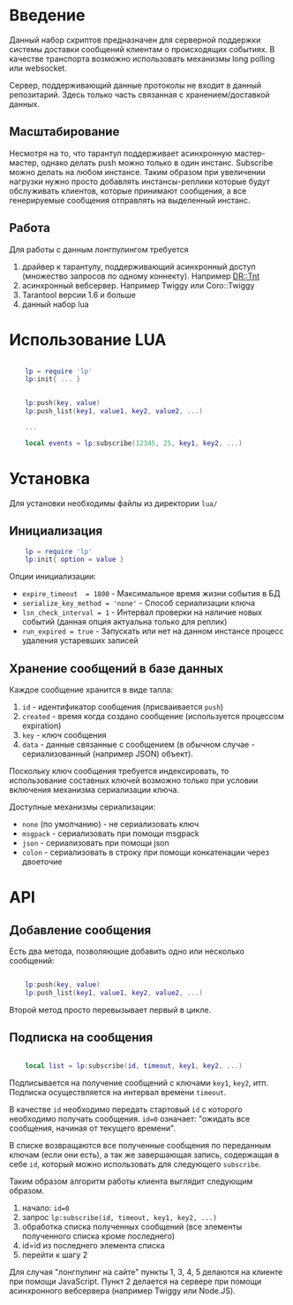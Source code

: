 # Введение

Данный набор скриптов предназначен для серверной поддержки системы доставки
сообщений клиентам о происходящих событиях. В качестве транспорта возможно
использовать механизмы long polling или websocket.

Сервер, поддерживающий данные протоколы не входит в данный репозитарий.
Здесь только часть связанная с хранением/доставкой данных.


## Масштабирование

Несмотря на то, что тарантул поддерживает асинхронную мастер-мастер, однако
делать push можно только в один инстанс. Subscribe можно делать на любом
инстансе. Таким образом при увеличении нагрузки нужно просто добавлять
инстансы-реплики которые будут обслуживать клиентов, которые принимают
сообщения, а все генерируемые сообщения отправлять на выделенный инстанс.


## Работа

Для работы с данным лонгпулингом требуется

1. драйвер к тарантулу, поддерживающий асинхронный доступ (множество запросов
по одному коннекту). Например [DR::Tnt](https://github.com/dr-co/dr-tnt)
1. асинхронный вебсервер. Например Twiggy или Coro::Twiggy
1. Tarantool версии 1.6 и больше
1. данный набор lua

# Использование LUA

```lua

    lp = require 'lp'
    lp:init{ ... }


    lp:push(key, value)
    lp:push_list(key1, value1, key2, value2, ...)

    ...

    local events = lp:subscribe(12345, 25, key1, key2, ...)

```

# Установка

Для установки необходимы файлы из директории `lua/`


## Инициализация

```lua
    lp = require 'lp'
    lp:init{ option = value }
```

Опции инициализации:

* `expire_timeout  = 1800` - Максимальное время жизни события в БД
* `serialize_key_method = 'none'` - Способ сериализации ключа
* `lsn_check_interval = 1` - Интервал проверки на наличие новых событий
(данная опция актуальна только для реплик)
* `run_expired = true` - Запускать или нет на данном инстансе процесс удаления
устаревших записей


## Хранение сообщений в базе данных

Каждое сообщение хранится в виде тапла:

1. `id` - идентификатор сообщения (присваивается `push`)
1. `created` - время когда создано сообщение (используется процессом
expiration)
1. `key` - ключ сообщения
1. `data` - данные связанные с сообщением (в обычном случае - сериализованный
(например JSON) объект).


Поскольку ключ сообщения требуется индексировать, то использование составных
ключей возможно только при условии включения механизма сериализации ключа.

Доступные механизмы сериализации:

* `none` (по умолчанию) - не сериализовать ключ
* `msgpack` - сериализовать при помощи msgpack
* `json` - сериализовать при помощи json
* `colon` - сериализовать в строку при помощи конкатенации через двоеточие

# API

## Добавление сообщения

Есть два метода, позволяющие добавить одно или несколько сообщений:

```lua

    lp:push(key, value)
    lp:push_list(key1, value1, key2, value2, ...)

```

Второй метод просто перевызывает первый в цикле.

## Подписка на сообщения

```lua

    local list = lp:subscribe(id, timeout, key1, key2, ...)

```

Подписывается на получение сообщений с ключами `key1`, `key2`, итп.
Подписка осуществляется на интервал времени `timeout`.

В качестве `id` необходимо передать стартовый `id` с которого
необходимо получать сообщения. `id=0` означает: "ожидать все сообщения,
начиная от текущего времени".

В списке возвращаются все полученные сообщения по переданным ключам
(если они есть), а так же завершающая запись, содержащая в себе
`id`, который можно использовать для следующего `subscribe`.

Таким образом алгоритм работы клиента выглядит следующим образом.


1. начало: `id=0`
2. запрос `lp:subscribe(id, timeout, key1, key2, ...)`
3. обработка списка полученных сообщений (все элементы полученного списка кроме последнего)
4. id=id из последнего элемента списка
5. перейти к шагу 2

Для случая "лонгпулинг на сайте" пункты 1, 3, 4, 5 делаются на
клиенте при помощи JavaScript.
Пункт 2 делается на сервере при помощи асинхронного вебсервера
(например Twiggy или Node.JS).

